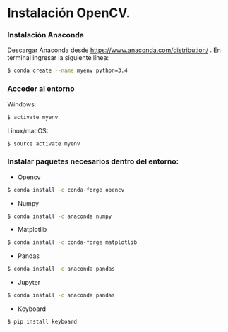 # Instalación OpenCV.

### Instalación Anaconda

Descargar Anaconda desde https://www.anaconda.com/distribution/ . En terminal ingresar la siguiente línea:

```sh
$ conda create --name myenv python=3.4
```
### Acceder al entorno
Windows:
```sh
$ activate myenv
```
Linux/macOS:
```sh
$ source activate myenv
```
### Instalar paquetes necesarios dentro del entorno:
* Opencv
```sh
$ conda install -c conda-forge opencv
```
* Numpy
```sh
$ conda install -c anaconda numpy
```
* Matplotlib
```sh
$ conda install -c conda-forge matplotlib
```
* Pandas
```sh
$ conda install -c anaconda pandas
```
* Jupyter
```sh
$ conda install -c anaconda pandas
```
* Keyboard
```sh
$ pip install keyboard
```

